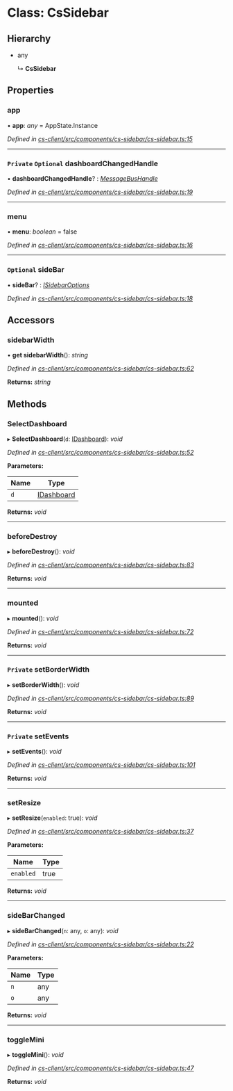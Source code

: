 # Class: CsSidebar

## Hierarchy

* any

  ↳ **CsSidebar**

## Properties

###  app

• **app**: *any* =  AppState.Instance

*Defined in [cs-client/src/components/cs-sidebar/cs-sidebar.ts:15](https://github.com/TNOCS/csnext/blob/dad76c19/packages/cs-client/src/components/cs-sidebar/cs-sidebar.ts#L15)*

___

### `Private` `Optional` dashboardChangedHandle

• **dashboardChangedHandle**? : *[MessageBusHandle](_cs_core_src_utils_message_bus_message_bus_handle_.messagebushandle.md)*

*Defined in [cs-client/src/components/cs-sidebar/cs-sidebar.ts:19](https://github.com/TNOCS/csnext/blob/dad76c19/packages/cs-client/src/components/cs-sidebar/cs-sidebar.ts#L19)*

___

###  menu

• **menu**: *boolean* = false

*Defined in [cs-client/src/components/cs-sidebar/cs-sidebar.ts:16](https://github.com/TNOCS/csnext/blob/dad76c19/packages/cs-client/src/components/cs-sidebar/cs-sidebar.ts#L16)*

___

### `Optional` sideBar

• **sideBar**? : *[ISidebarOptions](../interfaces/_cs_core_src_project_sidebar_options_.isidebaroptions.md)*

*Defined in [cs-client/src/components/cs-sidebar/cs-sidebar.ts:18](https://github.com/TNOCS/csnext/blob/dad76c19/packages/cs-client/src/components/cs-sidebar/cs-sidebar.ts#L18)*

## Accessors

###  sidebarWidth

• **get sidebarWidth**(): *string*

*Defined in [cs-client/src/components/cs-sidebar/cs-sidebar.ts:62](https://github.com/TNOCS/csnext/blob/dad76c19/packages/cs-client/src/components/cs-sidebar/cs-sidebar.ts#L62)*

**Returns:** *string*

## Methods

###  SelectDashboard

▸ **SelectDashboard**(`d`: [IDashboard](../interfaces/_cs_core_src_dashboard_dashboard_.idashboard.md)): *void*

*Defined in [cs-client/src/components/cs-sidebar/cs-sidebar.ts:52](https://github.com/TNOCS/csnext/blob/dad76c19/packages/cs-client/src/components/cs-sidebar/cs-sidebar.ts#L52)*

**Parameters:**

Name | Type |
------ | ------ |
`d` | [IDashboard](../interfaces/_cs_core_src_dashboard_dashboard_.idashboard.md) |

**Returns:** *void*

___

###  beforeDestroy

▸ **beforeDestroy**(): *void*

*Defined in [cs-client/src/components/cs-sidebar/cs-sidebar.ts:83](https://github.com/TNOCS/csnext/blob/dad76c19/packages/cs-client/src/components/cs-sidebar/cs-sidebar.ts#L83)*

**Returns:** *void*

___

###  mounted

▸ **mounted**(): *void*

*Defined in [cs-client/src/components/cs-sidebar/cs-sidebar.ts:72](https://github.com/TNOCS/csnext/blob/dad76c19/packages/cs-client/src/components/cs-sidebar/cs-sidebar.ts#L72)*

**Returns:** *void*

___

### `Private` setBorderWidth

▸ **setBorderWidth**(): *void*

*Defined in [cs-client/src/components/cs-sidebar/cs-sidebar.ts:89](https://github.com/TNOCS/csnext/blob/dad76c19/packages/cs-client/src/components/cs-sidebar/cs-sidebar.ts#L89)*

**Returns:** *void*

___

### `Private` setEvents

▸ **setEvents**(): *void*

*Defined in [cs-client/src/components/cs-sidebar/cs-sidebar.ts:101](https://github.com/TNOCS/csnext/blob/dad76c19/packages/cs-client/src/components/cs-sidebar/cs-sidebar.ts#L101)*

**Returns:** *void*

___

###  setResize

▸ **setResize**(`enabled`: true): *void*

*Defined in [cs-client/src/components/cs-sidebar/cs-sidebar.ts:37](https://github.com/TNOCS/csnext/blob/dad76c19/packages/cs-client/src/components/cs-sidebar/cs-sidebar.ts#L37)*

**Parameters:**

Name | Type |
------ | ------ |
`enabled` | true |

**Returns:** *void*

___

###  sideBarChanged

▸ **sideBarChanged**(`n`: any, `o`: any): *void*

*Defined in [cs-client/src/components/cs-sidebar/cs-sidebar.ts:22](https://github.com/TNOCS/csnext/blob/dad76c19/packages/cs-client/src/components/cs-sidebar/cs-sidebar.ts#L22)*

**Parameters:**

Name | Type |
------ | ------ |
`n` | any |
`o` | any |

**Returns:** *void*

___

###  toggleMini

▸ **toggleMini**(): *void*

*Defined in [cs-client/src/components/cs-sidebar/cs-sidebar.ts:47](https://github.com/TNOCS/csnext/blob/dad76c19/packages/cs-client/src/components/cs-sidebar/cs-sidebar.ts#L47)*

**Returns:** *void*
